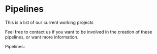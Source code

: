 # Pipelines

This is a list of our current working projects

Feel free to contact us if you want to be involved in the creation of these pipelines, or want more information.


Pipelines:

